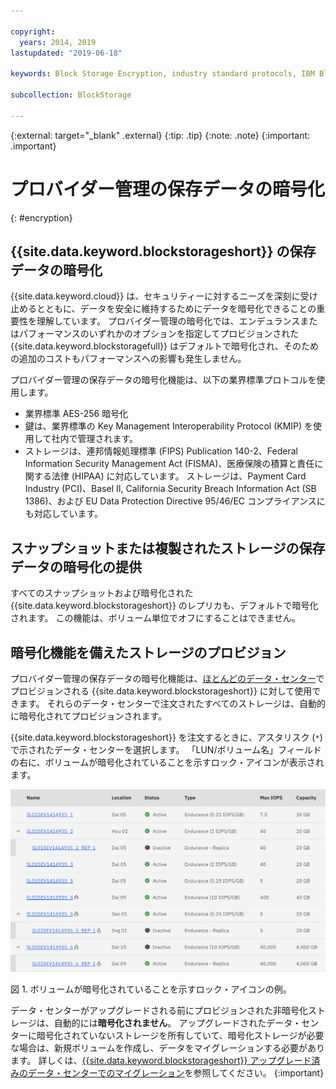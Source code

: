 ```yaml
---

copyright:
  years: 2014, 2019
lastupdated: "2019-06-18"

keywords: Block Storage Encryption, industry standard protocols, IBM Block Storage, LUN, provider-managed encryption

subcollection: BlockStorage

---
```

{:external: target="_blank" .external}
{:tip: .tip}
{:note: .note}
{:important: .important}

# プロバイダー管理の保存データの暗号化
{: #encryption}

## {{site.data.keyword.blockstorageshort}} の保存データの暗号化

{{site.data.keyword.cloud}} は、セキュリティーに対するニーズを深刻に受け止めるとともに、データを安全に維持するためにデータを暗号化できることの重要性を理解しています。 プロバイダー管理の暗号化では、エンデュランスまたはパフォーマンスのいずれかのオプションを指定してプロビジョンされた {{site.data.keyword.blockstoragefull}} はデフォルトで暗号化され、そのための追加のコストもパフォーマンスへの影響も発生しません。

プロバイダー管理の保存データの暗号化機能は、以下の業界標準プロトコルを使用します。

* 業界標準 AES-256 暗号化
* 鍵は、業界標準の Key Management Interoperability Protocol (KMIP) を使用して社内で管理されます。
* ストレージは、連邦情報処理標準 (FIPS) Publication 140-2、Federal Information Security Management Act (FISMA)、医療保険の積算と責任に関する法律 (HIPAA) に対応しています。 ストレージは、Payment Card Industry (PCI)、Basel II, California Security Breach Information Act (SB 1386)、および EU Data Protection Directive 95/46/EC コンプライアンスにも対応しています。

## スナップショットまたは複製されたストレージの保存データの暗号化の提供  

すべてのスナップショットおよび暗号化された {{site.data.keyword.blockstorageshort}} のレプリカも、デフォルトで暗号化されます。 この機能は、ボリューム単位でオフにすることはできません。

## 暗号化機能を備えたストレージのプロビジョン

プロバイダー管理の保存データの暗号化機能は、[ほとんどのデータ・センター](/docs/infrastructure/BlockStorage?topic=BlockStorage-selectDC)でプロビジョンされる {{site.data.keyword.blockstorageshort}} に対して使用できます。 それらのデータ・センターで注文されたすべてのストレージは、自動的に暗号化されてプロビジョンされます。

{{site.data.keyword.blockstorageshort}} を注文するときに、アスタリスク (`*`) で示されたデータ・センターを選択します。 「LUN/ボリューム名」フィールドの右に、ボリュームが暗号化されていることを示すロック・アイコンが表示されます。

![LUN が暗号化されていることを示すロック・アイコン](/images/encryptedstorage.png)
<caption>図 1. ボリュームが暗号化されていることを示すロック・アイコンの例。</caption>



データ・センターがアップグレードされる前にプロビジョンされた非暗号化ストレージは、自動的には**暗号化されません**。 アップグレードされたデータ・センターに暗号化されていないストレージを所有していて、暗号化ストレージが必要な場合は、新規ボリュームを作成し、データをマイグレーションする必要があります。 詳しくは、[{{site.data.keyword.blockstorageshort}} アップグレード済みのデータ・センターでのマイグレーション](/docs/infrastructure/BlockStorage?topic=BlockStorage-migratestorage)を参照してください。
{:important}
